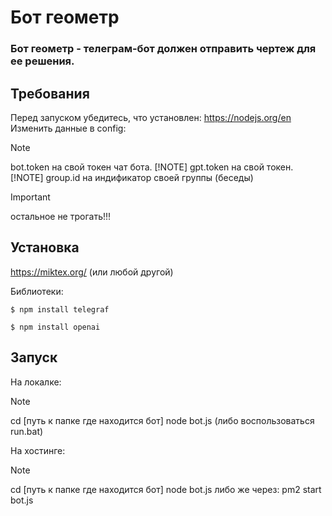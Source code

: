 # Бот геометр

### Бот геометр - телеграм-бот должен отправить чертеж для ее решения.

## Требования

Перед запуском убедитесь, что установлен: https://nodejs.org/en
Изменить данные в config:
> [!NOTE]
>bot.token на свой токен чат бота.
> [!NOTE]
>gpt.token на свой токен.
>[!NOTE]
>group.id на индификатор своей группы (беседы)
  
  > [!IMPORTANT]
  > остальное не трогать!!!

## Установка

https://miktex.org/ (или любой другой)

Библиотеки:<br>
```
$ npm install telegraf
```
```
$ npm install openai
```

## Запуск

На локалке:

> [!NOTE]
>cd [путь к папке где находится бот]
>node bot.js (либо воспользоваться run.bat)

На хостинге:

> [!NOTE]
>cd [путь к папке где находится бот] 
node bot.js 
>либо же через: pm2 start bot.js 

